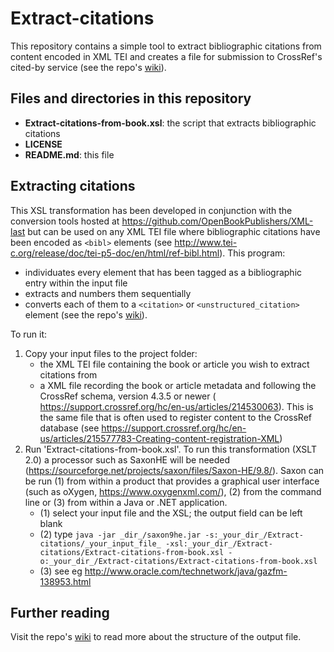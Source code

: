# Extract-citations

This repository contains a simple tool to extract bibliographic citations from content encoded in XML TEI and creates a file for submission to CrossRef's cited-by service (see the repo's [wiki](https://github.com/OpenBookPublishers/extract-citations/wiki)).

## Files and directories in this repository
* __Extract-citations-from-book.xsl__: the script that extracts bibliographic citations
* __LICENSE__
* __README.md__: this file


## Extracting citations
This XSL transformation has been developed in conjunction with the conversion tools hosted at https://github.com/OpenBookPublishers/XML-last but can be used on any XML TEI file where bibliographic citations have been encoded as `<bibl>` elements (see http://www.tei-c.org/release/doc/tei-p5-doc/en/html/ref-bibl.html). 
This program:
* individuates every element that has been tagged as a bibliographic entry within the input file
* extracts and numbers them sequentially
* converts each of them to a `<citation>` or `<unstructured_citation>` element (see the repo's [wiki](https://github.com/OpenBookPublishers/extract-citations/wiki)).
	
To run it:
1. Copy your input files to the project folder:
	* the XML TEI file containing the book or article you wish to extract citations from
	* a XML file recording the book or article metadata and following the CrossRef schema, version 4.3.5 or newer ( https://support.crossref.org/hc/en-us/articles/214530063). This is the same file that is often used to register content to the CrossRef database (see https://support.crossref.org/hc/en-us/articles/215577783-Creating-content-registration-XML)
2. Run 'Extract-citations-from-book.xsl'. To run this transformation (XSLT 2.0) a processor such as SaxonHE will be needed (https://sourceforge.net/projects/saxon/files/Saxon-HE/9.8/). Saxon can be run (1) from within a product that provides a graphical user interface (such as oXygen, https://www.oxygenxml.com/), (2) from the command line or (3) from within a Java or .NET application.
	* (1) select your input file and the XSL; the output field can be left blank
	* (2) type `java -jar _dir_/saxon9he.jar -s:_your_dir_/Extract-citations/_your_input_file_ -xsl:_your_dir_/Extract-citations/Extract-citations-from-book.xsl -o:_your_dir_/Extract-citations/Extract-citations-from-book.xsl`
	* (3) see eg http://www.oracle.com/technetwork/java/gazfm-138953.html
	
## Further reading
Visit the repo's [wiki](https://github.com/OpenBookPublishers/Extract-citation/wiki) to read more about the structure of the output file.